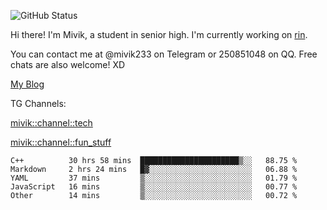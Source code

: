 ![GitHub Status](https://github-readme-stats.vercel.app/api?show_icons=true&username=Mivik)

Hi there! I'm Mivik, a student in senior high. I'm currently working on [rin](https://github.com/Mivik/rin).

You can contact me at @mivik233 on Telegram or 250851048 on QQ. Free chats are also welcome! XD

[My Blog](https://mivik.gitee.io)

TG Channels:

[mivik::channel::tech](https://t.me/mivik_channel_tech/)

[mivik::channel::fun_stuff](https://t.me/mivik_channel_fun_stuff/)

<!--START_SECTION:waka-->
```text
C++          30 hrs 58 mins  ██████████████████████▒░░   88.75 % 
Markdown     2 hrs 24 mins   █▓░░░░░░░░░░░░░░░░░░░░░░░   06.88 % 
YAML         37 mins         ▒░░░░░░░░░░░░░░░░░░░░░░░░   01.79 % 
JavaScript   16 mins         ▒░░░░░░░░░░░░░░░░░░░░░░░░   00.77 % 
Other        14 mins         ▒░░░░░░░░░░░░░░░░░░░░░░░░   00.72 % 
```
<!--END_SECTION:waka-->
